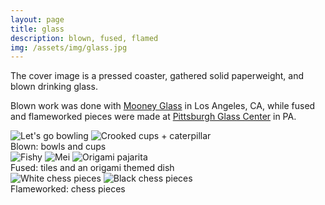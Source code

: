 ```yaml
---
layout: page
title: glass
description: blown, fused, flamed
img: /assets/img/glass.jpg
---
```


The cover image is a pressed coaster, gathered solid paperweight, and blown drinking glass.

Blown work was done with [Mooney Glass](http://www.johnmooneyglass.com/) in Los Angeles, CA,
while fused and flameworked pieces were made at [Pittsburgh Glass Center](https://www.pittsburghglasscenter.org/) in PA.

<div class="img_ctr">
    <img class="h200 ctr" src="{{ site.baseurl }}/assets/img/glass/bowls.jpg" alt="Let's go bowling" title="Let's go bowling"/>
    <img class="h200 ctr" src="{{ site.baseurl }}/assets/img/glass/cups.jpg" alt="Crooked cups + caterpillar" title="Crooked cups + caterpillar"/>
</div>
<div class="col three caption">
    Blown: bowls and cups
</div>


<div class="img_ctr">
    <img class="h200 ctr" src="{{ site.baseurl }}/assets/img/glass/fishy.jpg" alt="Fishy" title="Fishy"/>
    <img class="h200 ctr" src="{{ site.baseurl }}/assets/img/glass/mei.jpg" alt="Mei" title="Mei"/>
    <img class="h200 ctr" src="{{ site.baseurl }}/assets/img/glass/pajarita_dish.jpg" alt="Origami pajarita" title="Origami pajarita"/>
</div>
<div class="col three caption">
    Fused: tiles and an origami themed dish
</div>


<div class="img_ctr">
    <img class="h200 ctr" src="{{ site.baseurl }}/assets/img/glass/chess_clear.jpg" alt="White chess pieces" title="White chess pieces"/>
    <img class="h200 ctr" src="{{ site.baseurl }}/assets/img/glass/chess_frosted.jpg" alt="Black chess pieces" title="Blach chess pieces"/>
</div>
<div class="col three caption">
    Flameworked: chess pieces
</div>


